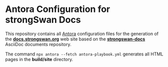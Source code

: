 # Antora Configuration for strongSwan Docs 

This repository contains all [Antora](https://docs.antora.org/) configuration
files for the generation of the
[**docs.strongswan.org**](https://docs.strongswan.org) web site based on the
[**strongswan-docs**](https://github.com/strongswan/strongswan-docs) AsciiDoc
documents repository.

The command `npx antora --fetch antora-playbook.yml` generates all HTML pages
in the **build/site** directory.
